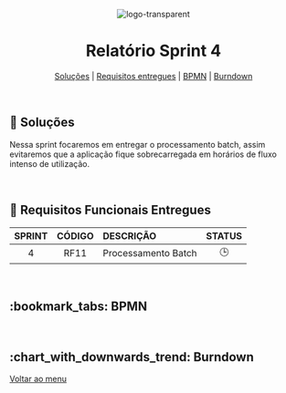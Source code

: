 <div align="center" id="menu">

![logo-transparent](https://user-images.githubusercontent.com/101027809/230509560-dde0caec-8fa5-44c9-91f4-11c7fc8d2f76.png)
    
<h1> Relatório Sprint 4</h1>

<p>
    <a href="#solucao">Soluções</a> | 
    <a href="#requisitos">Requisitos entregues</a> | 
    <a href="#bpmn">BPMN</a> |
    <a href="#burndown">Burndown</a> 
</p>

</div>
<br>

<span id="solucao">

## :pencil: Soluções
 Nessa sprint focaremos em entregar o processamento batch, assim evitaremos que a aplicação fique sobrecarregada em horários de fluxo intenso de utilização.

<br>

<span id="requisitos">

## :pushpin: Requisitos Funcionais Entregues 

| SPRINT | CÓDIGO | DESCRIÇÃO           | STATUS |
| :----: | :----: | :------------------ | :----: |
|   4    |  RF11  | Processamento Batch |   🕒    |

<br>

<span id="bpmn">

<h2>:bookmark_tabs: BPMN </h2>
<div align="center">
</div>

<br>

<span id="burndown">

<H2> :chart_with_downwards_trend: Burndown </h2>    
<div align="center">
</div>

<a href="#menu">Voltar ao menu</a>

